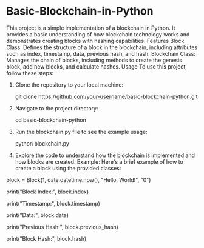 # Basic-Blockchain-in-Python
This project is a simple implementation of a blockchain in Python. It provides a basic understanding of how blockchain technology works and demonstrates creating blocks with hashing capabilities.
Features
Block Class: Defines the structure of a block in the blockchain, including attributes such as index, timestamp, data, previous hash, and hash.
Blockchain Class: Manages the chain of blocks, including methods to create the genesis block, add new blocks, and calculate hashes.
Usage
To use this project, follow these steps:
1. Clone the repository to your local machine:
   
   git clone https://github.com/your-username/basic-blockchain-python.git

2. Navigate to the project directory:

   cd basic-blockchain-python

3. Run the blockchain.py file to see the example usage:

    python blockchain.py
   
5. Explore the code to understand how the blockchain is implemented and how blocks are created.
   Example:
   Here's a brief example of how to create a block using the provided classes:

block = Block(1, date.datetime.now(), "Hello, World!", "0")

print("Block Index:", block.index)

print("Timestamp:", block.timestamp)

print("Data:", block.data)

print("Previous Hash:", block.previous_hash)

print("Block Hash:", block.hash)





